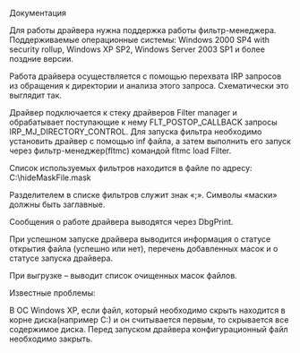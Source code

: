 Документация

Для работы драйвера нужна поддержка работы фильтр-менеджера. Поддерживаемые операционные системы: Windows 2000 SP4 with security rollup, Windows XP SP2, Windows Server 2003 SP1 и более поздние версии.

Работа драйвера осуществляется с помощью перехвата IRP запросов из обращения к директории и анализа этого запроса. Схематически это выглядит так.
 
Драйвер подключается к стеку драйверов Filter manager и обрабатывает поступающие к нему FLT_POSTOP_CALLBACK запросы IRP_MJ_DIRECTORY_CONTROL.
Для запуска фильтра необходимо установить драйвер с помощью inf файла, а затем выполнить его запуск через фильтр-менеджер(fltmc) 
командой    fltmc load Filter.

Список используемых фильтров находится в файле по адресу: C:\hideMaskFile.mask

Разделителем в списке фильтров служит знак «;». Символы «маски» должны быть заглавные.

Сообщения о работе драйвера выводятся через DbgPrint.

При успешном запуске драйвера выводится информация о статусе открытия файла (успешно или нет), перечень добавленных масок и о статусе запуска драйвера.

При выгрузке – выводит список очищенных масок файлов.



Известные проблемы:

В ОС Windows XP, если файл, который необходимо скрыть находится в корне диска(например С:\) и он считывается первым, то скрывается все содержимое диска.
Перед запуском драйвера конфигурационный файл необходимо закрыть.

